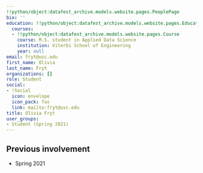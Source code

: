 ```yaml
---
!!python/object:datafest_archive.models.website.pages.PeoplePage
bio: ''
education: !!python/object:datafest_archive.models.website.pages.Education
  courses:
  - !!python/object:datafest_archive.models.website.pages.Course
    course: M.S. student in Applied Data Science
    institution: Viterbi School of Engineering
    year: null
email: fryt@usc.edu
first_name: Olivia
last_name: Fryt
organizations: []
role: Student
social:
- !Social
  icon: envelope
  icon_pack: fas
  link: mailto:fryt@usc.edu
title: Olivia Fryt
user_groups:
- Student (Spring 2021)
---
```



## Previous involvement

* Spring 2021

